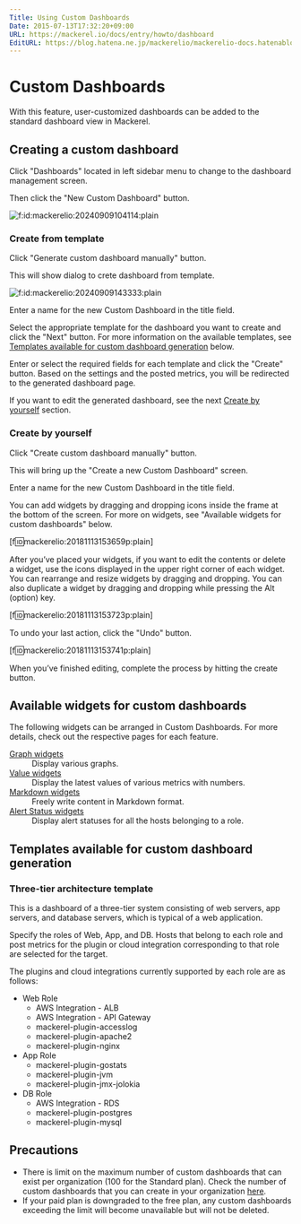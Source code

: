 ```yaml
---
Title: Using Custom Dashboards
Date: 2015-07-13T17:32:20+09:00
URL: https://mackerel.io/docs/entry/howto/dashboard
EditURL: https://blog.hatena.ne.jp/mackerelio/mackerelio-docs.hatenablog.mackerel.io/atom/entry/8454420450101369423
---
```


# Custom Dashboards
With this feature, user-customized dashboards can be added to the standard dashboard view in Mackerel.

## Creating a custom dashboard
Click "Dashboards" located in left sidebar menu to change to the dashboard management screen.

Then click the "New Custom Dashboard" button.

<p><span itemscope itemtype="http://schema.org/Photograph"><img src="https://cdn-ak.f.st-hatena.com/images/fotolife/m/mackerelio/20240909/20240909104114.png" alt="f:id:mackerelio:20240909104114:plain" title="f:id:mackerelio:20240909104114:plain" class="hatena-fotolife" itemprop="image"></span></p>


### Create from template

Click "Generate custom dashboard manually" button.

This will show dialog to crete dashboard from template.

<p><span itemscope itemtype="http://schema.org/Photograph"><img src="https://cdn-ak.f.st-hatena.com/images/fotolife/m/mackerelio/20240909/20240909143333.png" alt="f:id:mackerelio:20240909143333:plain" title="f:id:mackerelio:20240909143333:plain" class="hatena-fotolife" itemprop="image"></span></p>

Enter a name for the new Custom Dashboard in the title field.

Select the appropriate template for the dashboard you want to create and click the "Next" button.
For more information on the available templates, see [Templates available for custom dashboard generation](#templates) below.

Enter or select the required fields for each template and click the "Create" button.
Based on the settings and the posted metrics, you will be redirected to the generated dashboard page.

If you want to edit the generated dashboard, see the next [Create by yourself](#manual) section.

<h3 id="manual">Create by yourself</h3>

Click "Create custom dashboard manually" button.

This will bring up the "Create a new Custom Dashboard" screen.

Enter a name for the new Custom Dashboard in the title field.

You can add widgets by dragging and dropping icons inside the frame at the bottom of the screen. For more on widgets, see "Available widgets for custom dashboards" below.

[f:id:mackerelio:20181113153659p:plain]

After you’ve placed your widgets, if you want to edit the contents or delete a widget, use the icons displayed in the upper right corner of each widget. You can rearrange and resize widgets by dragging and dropping. You can also duplicate a widget by dragging and dropping while pressing the Alt (option) key.

[f:id:mackerelio:20181113153723p:plain]

To undo your last action, click the "Undo" button.

[f:id:mackerelio:20181113153741p:plain]

When you’ve finished editing, complete the process by hitting the create button.

## Available widgets for custom dashboards
The following widgets can be arranged in Custom Dashboards. For more details, check out the respective pages for each feature.

<dl>
    <dt><a href="https://mackerel.io/docs/entry/howto/dashboard/graph">Graph widgets</a></dt>
    <dd>Display various graphs.</dd>
    <dt><a href="https://mackerel.io/docs/entry/howto/dashboard/value">Value widgets</a></dt>
    <dd>Display the latest values of various metrics with numbers.</dd>
    <dt><a href="https://mackerel.io/docs/entry/howto/dashboard/markdown">Markdown widgets</a></dt>
    <dd>Freely write content in Markdown format.</dd>
    <dt><a href="https://mackerel.io/docs/entry/howto/dashboard/alert-status">Alert Status widgets</a></dt>
    <dd>Display alert statuses for all the hosts belonging to a role.</dd>
</dl>

<h2 id="templates">Templates available for custom dashboard generation</h2>

### Three-tier architecture template

This is a dashboard of a three-tier system consisting of web servers, app servers, and database servers, which is typical of a web application.

Specify the roles of Web, App, and DB.
Hosts that belong to each role and post metrics for the plugin or cloud integration corresponding to that role are selected for the target.

The plugins and cloud integrations currently supported by each role are as follows:

- Web Role
  - AWS Integration - ALB
  - AWS Integration - API Gateway
  - mackerel-plugin-accesslog
  - mackerel-plugin-apache2
  - mackerel-plugin-nginx
- App Role
  - mackerel-plugin-gostats
  - mackerel-plugin-jvm
  - mackerel-plugin-jmx-jolokia
- DB Role
  - AWS Integration - RDS
  - mackerel-plugin-postgres
  - mackerel-plugin-mysql

## Precautions
- There is limit on the maximum number of custom dashboards that can exist per organization (100 for the Standard plan). Check the number of custom dashboards that you can create in your organization [here](https://mackerel.io/my?tab=plan).
- If your paid plan is downgraded to the free plan, any custom dashboards exceeding the limit will become unavailable but will not be deleted.
